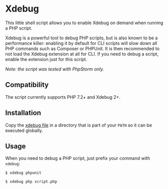 Xdebug
======

This little shell script allows you to enable Xdebug on demand when running a PHP script.

Xdebug is a powerful tool to debug PHP scripts, but is also known to be a performance killer: enabling it by default for CLI scripts will slow down all PHP commands such as Composer or PHPUnit. It is then recommended to not load the Xdebug extension at all for CLI. If you need to debug a script, enable the extension just for this script.

_Note: the script was tested with PhpStorm only._

Compatibility
------------

The script currently supports PHP 7.2+ and Xdebug 2+.

Installation
------------

Copy the [xdebug file](./xdebug) in a directory that is part of your `PATH` so it can be executed globally.

Usage
-----

When you need to debug a PHP script, just prefix your command with `xdebug`:

`$ xdebug phpunit`

`$ xdebug php script.php`

